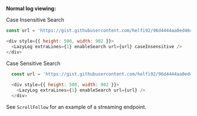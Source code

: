 **Normal log viewing:**

Case Insensitive Search

```js
const url = 'https://gist.githubusercontent.com/helfi92/96d4444aa0ed46c5f9060a789d316100/raw/ba0d30a9877ea5cc23c7afcd44505dbc2bab1538/typical-live_backing.log';

<div style={{ height: 500, width: 902 }}>
  <LazyLog extraLines={1} enableSearch url={url} caseInsensitive />
</div>
```

Case Sensitive Search

```js
  const url = 'https://gist.githubusercontent.com/helfi92/96d4444aa0ed46c5f9060a789d316100/raw/ba0d30a9877ea5cc23c7afcd44505dbc2bab1538/typical-live_backing.log';
  
  <div style={{ height: 500, width: 902 }}>
    <LazyLog extraLines={1} enableSearch url={url} />
  </div>
```

See `ScrollFollow` for an example of a streaming endpoint.
